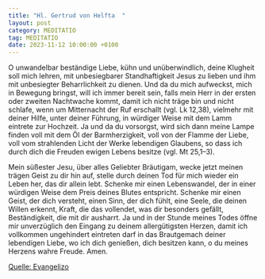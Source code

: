 ```yaml
---
title: "Hl. Gertrud von Helfta  "
layout: post
category: MEDITATIO
tag: MEDITATIO
date: 2023-11-12 10:00:00 +0100
---
```

O unwandelbar beständige Liebe, kühn und unüberwindlich, deine Klugheit soll mich lehren, mit unbesiegbarer Standhaftigkeit Jesus zu lieben und ihm mit unbesiegter Beharrlichkeit zu dienen. Und da du mich aufweckst, mich in Bewegung bringst, will ich immer bereit sein, falls mein Herr in der ersten oder zweiten Nachtwache kommt, damit ich nicht träge bin und nicht schlafe, wenn um Mitternacht der Ruf erschallt (vgl.<!--more--> Lk 12,38), vielmehr mit deiner Hilfe, unter deiner Führung, in würdiger Weise mit dem Lamm eintrete zur Hochzeit. Ja und da du vorsorgst, wird sich dann meine Lampe finden voll mit dem Öl der Barmherzigkeit, voll von der Flamme der Liebe, voll vom strahlenden Licht der Werke lebendigen Glaubens, so dass ich durch dich die Freuden ewigen Lebens besitze (vgl. Mt 25,1–3).

Mein süßester Jesu, über alles Geliebter Bräutigam, wecke jetzt meinen trägen Geist zu dir hin auf, stelle durch deinen Tod für mich wieder ein Leben her, das dir allein lebt. Schenke mir einen Lebenswandel, der in einer würdigen Weise dem Preis deines Blutes entspricht. Schenke mir einen Geist, der dich versteht, einen Sinn, der dich fühlt, eine Seele, die deinen Willen erkennt, Kraft, die das vollendet, was dir besonders gefällt, Beständigkeit, die mit dir ausharrt. Ja und in der Stunde meines Todes öffne mir unverzüglich den Eingang zu deinem allergütigsten Herzen, damit ich vollkommen ungehindert eintreten darf in das Brautgemach deiner lebendigen Liebe, wo ich dich genießen, dich besitzen kann, o du meines Herzens wahre Freude. Amen.


[Quelle: Evangelizo](https://evangeliumtagfuertag.org/DE/gospel)